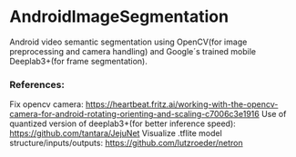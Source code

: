 # AndroidImageSegmentation
Android video semantic segmentation using OpenCV(for image preprocessing and camera handling) and Google´s trained mobile Deeplab3+(for frame segmentation).

### References:
Fix opencv camera: https://heartbeat.fritz.ai/working-with-the-opencv-camera-for-android-rotating-orienting-and-scaling-c7006c3e1916
Use of quantized version of deeplab3+(for better inference speed): https://github.com/tantara/JejuNet
Visualize .tflite model structure/inputs/outputs: https://github.com/lutzroeder/netron
